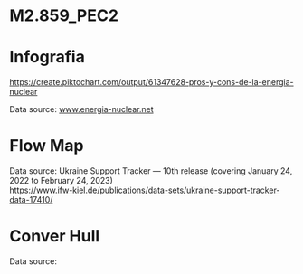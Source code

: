 # M2.859_PEC2

# Infografia
https://create.piktochart.com/output/61347628-pros-y-cons-de-la-energia-nuclear

Data source: www.energia-nuclear.net

# Flow Map

Data source: Ukraine Support Tracker — 10th release (covering January 24, 2022 to February 24, 2023)											
https://www.ifw-kiel.de/publications/data-sets/ukraine-support-tracker-data-17410/


# Conver Hull

Data source:
